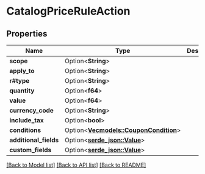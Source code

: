 # CatalogPriceRuleAction

## Properties

Name | Type | Description | Notes
------------ | ------------- | ------------- | -------------
**scope** | Option<**String**> |  | [optional]
**apply_to** | Option<**String**> |  | [optional]
**r#type** | Option<**String**> |  | [optional]
**quantity** | Option<**f64**> |  | [optional]
**value** | Option<**f64**> |  | [optional]
**currency_code** | Option<**String**> |  | [optional]
**include_tax** | Option<**bool**> |  | [optional]
**conditions** | Option<[**Vec<models::CouponCondition>**](Coupon_Condition.md)> |  | [optional]
**additional_fields** | Option<[**serde_json::Value**](.md)> |  | [optional]
**custom_fields** | Option<[**serde_json::Value**](.md)> |  | [optional]

[[Back to Model list]](../README.md#documentation-for-models) [[Back to API list]](../README.md#documentation-for-api-endpoints) [[Back to README]](../README.md)


